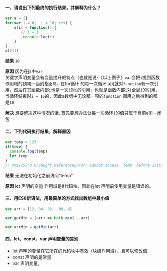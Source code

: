 #### 一、请说出下列最终的执行结果，并解释为什么？
```javascript
var a = []
for(var i = 0;  i < 10; i++) {
    a[i] = function() {
       // i = i
        console.log(i)
    }
}
a[6]()
```

**结果** `10`

**原因** 因为在js中`var`关键字声明变量会有变量提升的特点（也就是说-《以上例子》`var`会把`i`提到函数作用域的顶端—当前指`全局`，在for循环 的每一次循环 a[i]就对`function`有一次引用，然后在其函数内部`i`也是一次`i`对`i`的引用，也就是函数内部`i`对全局`i`的引用，当循环结束时`i = 10`的，因此a数组中无论那一项的`function` 调用之后得到的都是`10`

**解决** 想要解决这种情况的话, 首先要想办法让每一次循环`i`的值只属于当前a[i] - 闭包

#### 二、下列代码执行结果，解释原因

```javascript
var temp = 123
if(true) {
  console.log(temp)
  let temp
}
// VM12755:3 Uncaught ReferenceError: Cannot access 'temp' before initialization
```

**结果** 无法在初始化之前访问“temp”

**原因** let 声明的变量 作用域是if代码块，因此在let 声明前使用变量是错误的。

#### 三、用ES6新语法，用最简单的方式找出数组中最小值

```javascript
var arr = [12, 34, 32,  89, 4]

var getMin = (arr) => Math.min(...arr) 

var arrMin = getMin(arr)
```

#### 四、let、const、var 声明变量的差别

- let 声明的变量在它所在的代码块中有效（块级作用域），且可以修改值
- const 声明的是常量
- var 声明变量，